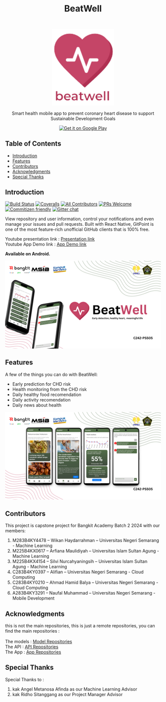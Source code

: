 <h1 align="center"> BeatWell </h1> <br>
<p align="center">
  <a href="https://gitpoint.co/">
    <img alt="GitPoint" title="GitPoint" src="./logo.png" width="200">
  </a>
</p>

<p align="center">
  Smart health mobile app to prevent coronary heart disease to support
 Sustainable Development Goals
</p>
<p align="center">
  <a href="https://play.google.com/store/apps/details?id=com.gitpoint">
    <img alt="Get it on Google Play" title="Google Play" src="http://i.imgur.com/mtGRPuM.png" width="140">
  </a>
</p>

<!-- START doctoc generated TOC please keep comment here to allow auto update -->
<!-- DON'T EDIT THIS SECTION, INSTEAD RE-RUN doctoc TO UPDATE -->

## Table of Contents

- [Introduction](#introduction)
- [Features](#features)
- [Contributors](#contributors)
- [Acknowledgments](#acknowledgments)
- [Special Thanks](#specialthanks)

<!-- END doctoc generated TOC please keep comment here to allow auto update -->

## Introduction

[![Build Status](https://img.shields.io/travis/gitpoint/git-point.svg?style=flat-square)](https://travis-ci.org/gitpoint/git-point)
[![Coveralls](https://img.shields.io/coveralls/github/gitpoint/git-point.svg?style=flat-square)](https://coveralls.io/github/gitpoint/git-point)
[![All Contributors](https://img.shields.io/badge/all_contributors-73-orange.svg?style=flat-square)](./CONTRIBUTORS.md)
[![PRs Welcome](https://img.shields.io/badge/PRs-welcome-brightgreen.svg?style=flat-square)](http://makeapullrequest.com)
[![Commitizen friendly](https://img.shields.io/badge/commitizen-friendly-brightgreen.svg?style=flat-square)](http://commitizen.github.io/cz-cli/)
[![Gitter chat](https://img.shields.io/badge/chat-on_gitter-008080.svg?style=flat-square)](https://gitter.im/git-point)

View repository and user information, control your notifications and even manage your issues and pull requests. Built with React Native, GitPoint is one of the most feature-rich unofficial GitHub clients that is 100% free.

Youtube presentation link : <a href="https://youtu.be/h-w8MkMm3Nk">Presentation link</a> <br>
Youtube App Demo link : <a href="https://www.youtube.com/watch?v=0sAqPzTFpUA">App Demo link</a>

**Available on Android.**

<p align="center">
  <img src = "./asset/bumper.png" width=700>
</p>

## Features

A few of the things you can do with BeatWell:

- Early prediction for CHD risk
- Health monitoring from the CHD risk
- Daily healthy food recomendation
- Daily activity recomendation
- Daily news about health

<p align="center">
  <img src = "./asset/mockup.png" width=700>
</p>

## Contributors

This project is capstone project for Bangkit Academy Batch 2 2024 with our members:

1. M283B4KY4478 – Wikan Haydarrahman – Universitas Negeri Semarang - Machine Learning 
2. M225B4KX0617 – Arfiana Maulidiyah – Universitas Islam Sultan Agung - Machine Learning 
3. M225B4KX4154 – Silvi Nurcahyaningsih – Universitas Islam Sultan Agung - Machine Learning 
4. C283B4KY0397 – Alifian – Universitas Negeri Semarang - Cloud Computing 
5. C283B4KY0210 – Ahmad Hamid Balya – Universitas Negeri Semarang - Cloud Computing 
6. A283B4KY3291  – Naufal Muhammad – Universitas Negeri Semarang - Mobile Development 


## Acknowledgments

this is not the main repositories, this is just a remote repositories, you can find the main repositories : <br> <br>
The models : <a href="https://github.com/Kannnnz/BeatWell-Models"> Model Repositories</a> <br>
The API : <a href="https://github.com/alif40550/BeatWell-API"> API Repositories </a> <br>
The App : <a href="https://github.com/nopal72/beatWell-apps "> App Repositories </a>

## Special Thanks
Special Thanks to : <br>
1. kak Angel Metanosa Afinda as our Machine Learning Advisor <br>
2. kak Ridho Sitanggang as our Project Manager Advisor